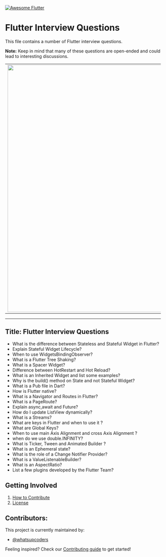 <a href="https://github.com/Solido/awesome-flutter">
   <img alt="Awesome Flutter" src="https://img.shields.io/badge/Awesome-Flutter-blue.svg?longCache=true&style=flat-square" />
</a>

# Flutter Interview Questions

This file contains a number of Flutter interview questions. 

**Note:** Keep in mind that many of these questions are open-ended and could lead to interesting discussions.


<a href="https://github.com/whatsupcoders/Flutter-Interview-Questions/blob/master/Source.md">
<div style="text-align: center">
    <table>
        <tr>
            <td style="text-align: center">
                    <img src="https://github.com/whatsupcoders/Flutter-Interview-Questions/blob/master/assets/Flutter%20Thumbnail.png" width="800"/>
            </td>            
      </tr>
  </table>
  </div>
</a>


---
Title: Flutter Interview Questions
---

* What is the difference between Stateless and Stateful Widget in Flutter?
* Explain Stateful Widget Lifecycle?
* When to use WidgetsBindingObserver?
* What is a Flutter Tree Shaking?
* What is a Spacer Widget?
* Difference between HotRestart and Hot Reload?
* What is an Inherited Widget and list some examples?
* Why is the build() method on State and not Stateful Widget?
* What is a Pub file in Dart?
* How is Flutter native?
* What is a Navigator and Routes in Flutter?
* What is a PageRoute?
* Explain async,await and Future?
* How do I update ListView dynamically?
* What is a Streams?
* What are keys in Flutter and when to use it ?
* What are Global Keys?
* When to use main Axis Alignment and cross Axis Alignment ?
* when do we use double.INFINITY?
* What is Ticker, Tween and Animated Builder ?
* What is an Ephemeral state?
* What is the role of a Change Notifier Provider?
* What is a ValueListenableBuilder?
* What is an AspectRatio?
* List a few plugins developed by the Flutter Team?


## Getting Involved

  1. [How to Contribute](https://github.com/whatsupcoders/Flutter-Interview-Questions/blob/master/CONTRIBUTING.md)
  1. [License](https://github.com/whatsupcoders/Flutter-Interview-Questions/blob/master/LICENSE.md)

## Contributors:

This project is currently maintained by:

- [@whatsupcoders](https://github.com/whatsupcoders)


Feeling inspired? Check our [Contributing guide](https://github.com/whatsupcoders/Flutter-Interview-Questions/blob/master/CONTRIBUTING.md) to get started!
